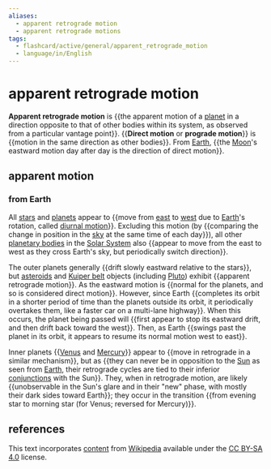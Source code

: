 ```yaml
---
aliases:
  - apparent retrograde motion
  - apparent retrograde motions
tags:
  - flashcard/active/general/apparent_retrograde_motion
  - language/in/English
---
```


# apparent retrograde motion

__Apparent retrograde motion__ is {{the apparent motion of a [planet](planet.md) in a direction opposite to that of other bodies within its system, as observed from a particular vantage point}}. {{__Direct motion__ or __prograde motion__}} is {{motion in the same direction as other bodies}}. From [Earth](Earth.md), {{the [Moon](Moon.md)'s eastward motion day after day is the direction of direct motion}}. <!--SR:!2025-04-03,205,310!2025-05-07,235,330!2025-01-18,147,310!2025-03-07,172,310-->

## apparent motion

### from Earth

All [stars](star.md) and [planets](planet.md) appear to {{move from [east](east.md) to [west](west.md) due to [Earth](Earth.md)'s rotation, called [diurnal motion](diurnal%20motion.md)}}. Excluding this motion (by {{comparing the change in position in the [sky](sky.md) at the same time of each day}}), all other [planetary bodies](planetary-mass%20object.md) in the [Solar System](Solar%20System.md) also {{appear to move from the east to west as they cross Earth's sky, but periodically switch direction}}. <!--SR:!2025-02-11,164,310!2025-05-27,246,330!2024-11-27,93,270-->

The outer planets generally {{drift slowly eastward relative to the stars}}, but [asteroids](asteriod.md) and [Kuiper belt](Kuiper%20belt.md) objects (including [Pluto](Pluto.md)) exhibit {{apparent retrograde motion}}. As the eastward motion is {{normal for the planets, and so is considered direct motion}}. However, since Earth {{completes its orbit in a shorter period of time than the planets outside its orbit, it periodically overtakes them, like a faster car on a multi-lane highway}}. When this occurs, the planet being passed will {{first appear to stop its eastward drift, and then drift back toward the west}}. Then, as Earth {{swings past the planet in its orbit, it appears to resume its normal motion west to east}}. <!--SR:!2025-01-23,138,290!2025-01-15,132,290!2025-05-02,230,330!2025-02-13,168,310!2024-09-25,60,310!2024-11-06,86,290-->

Inner planets {{[Venus](Venus.md) and [Mercury](Mercury%20(planet).md)}} appear to {{move in retrograde in a similar mechanism}}, but as {{they can never be in opposition to the [Sun](Sun.md) as seen from [Earth](Earth.md), their retrograde cycles are tied to their inferior [conjunctions](conjunction%20(astronomy).md) with the Sun}}. They, when in retrograde motion, are likely {{unobservable in the Sun's glare and in their "new" phase, with mostly their dark sides toward Earth}}; they occur in the transition {{from evening star to morning star (for Venus; reversed for Mercury)}}. <!--SR:!2025-02-25,166,310!2025-02-25,175,310!2024-10-28,72,270!2024-11-20,93,290!2024-11-08,80,270-->

## references

This text incorporates [content](https://en.wikipedia.org/wiki/apparent_retrograde_motion) from [Wikipedia](Wikipedia.md) available under the [CC BY-SA 4.0](https://creativecommons.org/licenses/by-sa/4.0/) license.
